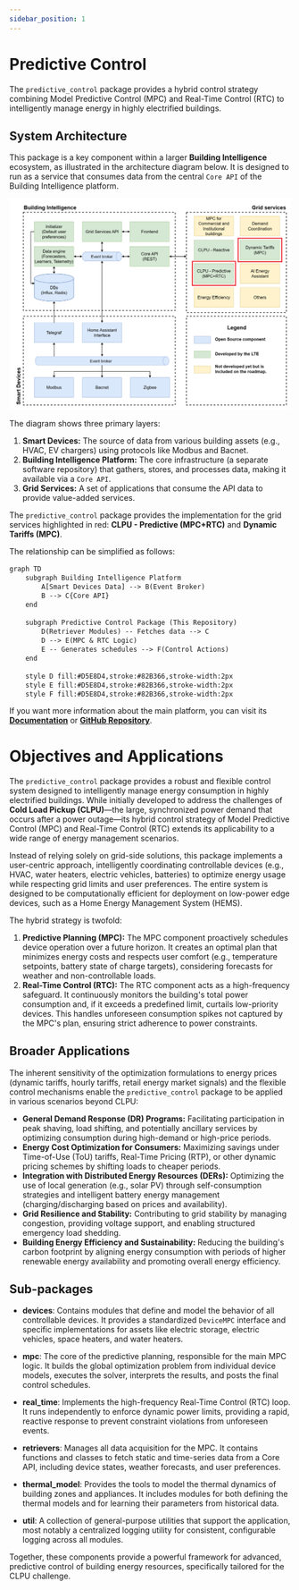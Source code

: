 ```yaml
---
sidebar_position: 1
---
```


# Predictive Control

The `predictive_control` package provides a hybrid control strategy combining Model Predictive Control (MPC) and Real-Time Control (RTC) to intelligently manage energy in highly electrified buildings.

## System Architecture

This package is a key component within a larger **Building Intelligence** ecosystem, as illustrated in the architecture diagram below. It is designed to run as a service that consumes data from the central `Core API` of the Building Intelligence platform.

![Building Intelligence Diagram](/img/hems_predictive.png)

The diagram shows three primary layers:
1.  **Smart Devices:** The source of data from various building assets (e.g., HVAC, EV chargers) using protocols like Modbus and Bacnet.
2.  **Building Intelligence Platform:** The core infrastructure (a separate software repository) that gathers, stores, and processes data, making it available via a `Core API`.
3.  **Grid Services:** A set of applications that consume the API data to provide value-added services.

The `predictive_control` package provides the implementation for the grid services highlighted in red: **CLPU - Predictive (MPC+RTC)** and **Dynamic Tariffs (MPC)**.

The relationship can be simplified as follows:

```mermaid
graph TD
    subgraph Building Intelligence Platform
        A[Smart Devices Data] --> B(Event Broker)
        B --> C{Core API}
    end

    subgraph Predictive Control Package (This Repository)
        D(Retriever Modules) -- Fetches data --> C
        D --> E(MPC & RTC Logic)
        E -- Generates schedules --> F(Control Actions)
    end

    style D fill:#D5E8D4,stroke:#82B366,stroke-width:2px
    style E fill:#D5E8D4,stroke:#82B366,stroke-width:2px
    style F fill:#D5E8D4,stroke:#82B366,stroke-width:2px
```

If you want more information about the main platform, you can visit its [**Documentation**](https://hq-opensource.github.io/building-intelligence/) or [**GitHub Repository**](https://github.com/hq-opensource/building-intelligence).


# Objectives and Applications

The `predictive_control` package provides a robust and flexible control system designed to intelligently manage energy consumption in highly electrified buildings. While initially developed to address the challenges of **Cold Load Pickup (CLPU)**—the large, synchronized power demand that occurs after a power outage—its hybrid control strategy of Model Predictive Control (MPC) and Real-Time Control (RTC) extends its applicability to a wide range of energy management scenarios.

Instead of relying solely on grid-side solutions, this package implements a user-centric approach, intelligently coordinating controllable devices (e.g., HVAC, water heaters, electric vehicles, batteries) to optimize energy usage while respecting grid limits and user preferences. The entire system is designed to be computationally efficient for deployment on low-power edge devices, such as a Home Energy Management System (HEMS).

The hybrid strategy is twofold:
1.  **Predictive Planning (MPC):** The MPC component proactively schedules device operation over a future horizon. It creates an optimal plan that minimizes energy costs and respects user comfort (e.g., temperature setpoints, battery state of charge targets), considering forecasts for weather and non-controllable loads.
2.  **Real-Time Control (RTC):** The RTC component acts as a high-frequency safeguard. It continuously monitors the building's total power consumption and, if it exceeds a predefined limit, curtails low-priority devices. This handles unforeseen consumption spikes not captured by the MPC's plan, ensuring strict adherence to power constraints.

## Broader Applications

The inherent sensitivity of the optimization formulations to energy prices (dynamic tariffs, hourly tariffs, retail energy market signals) and the flexible control mechanisms enable the `predictive_control` package to be applied in various scenarios beyond CLPU:

*   **General Demand Response (DR) Programs:** Facilitating participation in peak shaving, load shifting, and potentially ancillary services by optimizing consumption during high-demand or high-price periods.
*   **Energy Cost Optimization for Consumers:** Maximizing savings under Time-of-Use (ToU) tariffs, Real-Time Pricing (RTP), or other dynamic pricing schemes by shifting loads to cheaper periods.
*   **Integration with Distributed Energy Resources (DERs):** Optimizing the use of local generation (e.g., solar PV) through self-consumption strategies and intelligent battery energy management (charging/discharging based on prices and availability).
*   **Grid Resilience and Stability:** Contributing to grid stability by managing congestion, providing voltage support, and enabling structured emergency load shedding.
*   **Building Energy Efficiency and Sustainability:** Reducing the building's carbon footprint by aligning energy consumption with periods of higher renewable energy availability and promoting overall energy efficiency.

## Sub-packages

- **devices**: Contains modules that define and model the behavior of all controllable devices. It provides a standardized `DeviceMPC` interface and specific implementations for assets like electric storage, electric vehicles, space heaters, and water heaters.

- **mpc**: The core of the predictive planning, responsible for the main MPC logic. It builds the global optimization problem from individual device models, executes the solver, interprets the results, and posts the final control schedules.

- **real_time**: Implements the high-frequency Real-Time Control (RTC) loop. It runs independently to enforce dynamic power limits, providing a rapid, reactive response to prevent constraint violations from unforeseen events.

- **retrievers**: Manages all data acquisition for the MPC. It contains functions and classes to fetch static and time-series data from a Core API, including device states, weather forecasts, and user preferences.

- **thermal_model**: Provides the tools to model the thermal dynamics of building zones and appliances. It includes modules for both defining the thermal models and for learning their parameters from historical data.

- **util**: A collection of general-purpose utilities that support the application, most notably a centralized logging utility for consistent, configurable logging across all modules.

Together, these components provide a powerful framework for advanced, predictive control of building energy resources, specifically tailored for the CLPU challenge.
